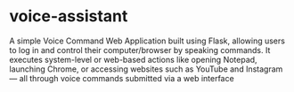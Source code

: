 # voice-assistant
A simple Voice Command Web Application built using Flask, allowing users to log in and control their computer/browser by speaking commands. It executes system-level or web-based actions like opening Notepad, launching Chrome, or accessing websites such as YouTube and Instagram — all through voice commands submitted via a web interface
